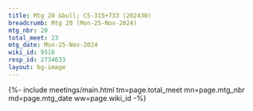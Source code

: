 ```yaml
---
title: Mtg 20 &bull; CS-315+733 (202430)
breadcrumb: Mtg 20 (Mon-25-Nov-2024)
mtg_nbr: 20
total_meet: 23
mtg_date: Mon-25-Nov-2024
wiki_id: 9516
resp_id: 2734633
layout: bg-image
---
```


{%- include meetings/main.html
    tm=page.total_meet
    mn=page.mtg_nbr
    md=page.mtg_date
    ww=page.wiki_id
-%}
